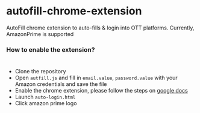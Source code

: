 # autofill-chrome-extension
AutoFill chrome extension to auto-fills & login into OTT platforms. Currently, AmazonPrime is supported

### How to enable the extension?
#
- Clone the repository
- Open `autfill.js` and fill in `email.value`, `password.value` with your Amazon credentials and save the file
- Enable the chrome extension, please follow the steps on [google docs](https://developer.chrome.com/docs/extensions/mv3/getstarted/#manifest)
- Launch `auto-login.html`
- Click amazon prime logo


